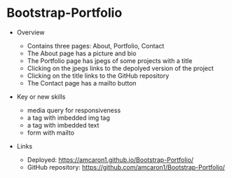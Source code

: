 # Bootstrap-Portfolio

- Overview
    - Contains three pages: About, Portfolio, Contact
    - The About page has a picture and bio
    - The Portfolio page has jpegs of some projects with a title
    - Clicking on the jpegs links to the depolyed version of the project
    - Clicking on the title links to the GitHub repository
    - The Contact page has a mailto button

- Key or new skills
    - media query for responsiveness
    - a tag with imbedded img tag
    - a tag with imbedded text
    - form with mailto

- Links
    - Deployed: https://amcaron1.github.io/Bootstrap-Portfolio/
    - GitHub repository: https://github.com/amcaron1/Bootstrap-Portfolio/

